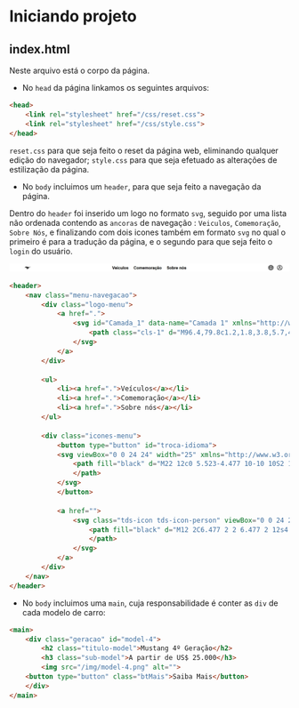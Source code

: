 # Iniciando projeto 

## index.html
Neste arquivo está o corpo da página.

- No `head` da página linkamos os seguintes arquivos:
~~~html
<head>
    <link rel="stylesheet" href="/css/reset.css">
    <link rel="stylesheet" href="/css/style.css">
</head>
~~~

`reset.css` para que seja feito o reset da página web, eliminando qualquer edição do navegador;
`style.css` para que seja efetuado as alterações de estilização da página.

- No `body` incluimos um `header`, para que seja feito a navegação da página.

Dentro do `header` foi inserido um logo no formato `svg`, seguido por uma lista não ordenada contendo as `ancoras` de navegação : `Veiculos`, `Comemoração`, `Sobre Nós`, e finalizando com dois icones também em formato `svg` no qual o primeiro é para a tradução da página, e o segundo para que seja feito o `login` do usuário.

![Ilustração do Header](/src/img/img-doc/ilustracao-header.jpeg)

~~~html
<header>
    <nav class="menu-navegacao">
        <div class="logo-menu">
            <a href=".">
                <svg id="Camada_1" data-name="Camada 1" xmlns="http://www.w3.org/2000/svg" version="1.1" viewBox="0 0 250 129.4" width="25">
                    <path class="cls-1" d="M96.4,79.8c1.2,1.8,3.8,5.7,4.3,6.6.5.9,1.4,2.3-1.2,2.6-2.6.3-6.1.8-7.5.5-1.6-.3-2.7-1-1.6-2.9.8-1.4,3.8-6,4.2-6.6.4-.6,1.1-1.4,1.9-.1M116.8,81.8c-.3,1.8-2.1,1.9-3.9,2-2.3-3-3.5-5.7-4.1-7.5.3-.8,1-2.8,1.4-3.8.4-1,1.5-.6,2.7-.4,8.2,1.4,16.7-4.4,23.7-5.6,2.6-.4,2,1.1,1.7,2.7-.3,1.6-2.5,9.6-4.2,13.7-1.4,3.3-4.2,4.4-7.6,5-4.1.7-5.1,3.4-7.2,4.4-.9-.6-1.9-1.8-2.3-2.6.4-1.4,1.7-1.4,3.2-2,2.7-.9,3.4-2.1,4.6-2.9,3.7-2.7,2.9-4.8.8-4.6-2,.2-5.8.2-7,0-1-.1-1.6-.1-1.9,1.6M17,56.8c-.8,1.1-.5,1.3-.5,2.5,0,1.6,1.7,1.9,2.9,4.3.6,1.3,1.1,2.1,2.6,2.5,1.5.4,5.3-.5,6.8-2.1,1.6-1.7.4-3.8,1.1-5.1,1.7-3.1,4.7-4.2,6-5.4,1.3-1.1,2.7-1.6,4.6-2,5.1-1.3,5.7-3.9,7.6-6.5,1.8-2.5,2.9-2.1,3.6-1.9,7.9,1.9,17.2,5.5,21.5,8.1,7.3,4.5,10.3,9.6,11.7,17.6-3.5,5.7-2,7.5-1.9,9.8.3,6.1-2.1,9.1-2.6,10.7-.6,1.5-.5,2.2.3,3.1.8.9,1.8,2.5,3,3.6,1.2,1.1,2.4.6,3.6.3,6.3-1.6,11.3-2.3,17.5-2.5,4.1-.2,7.9,3.9,9,5,1,1.1-.5,1.8-1.4,2.4-2.4,1.6-3.4,3.5-5.4,4.4-2,.9-3.9,1.5-4.9,3.6-.7,1.5.2,2.8,1,3.4-1,.6-3.2,2.3-4.3,3.3-1,.9-1.3,2.9.2,3.4,1.4.5,4,1.1,5.4,1.3,1.8.2,2-1,2.3-1.5,1.6-2.3,5-5.8,8-6.6,5.3-1.3,5.6-4.1,9-7.1,2-1.8,2.3-.3,4.7,1.7,4.7,3.8,4.9.7,9.1,3.3,6.9,4.3,7.2,1.6,6.8.5-.4-1.1-1.2-2.8-2.9-6.2-1.9-3.8-4.7-.6-7.2-2.7-1.9-1.7-3.3-4-3.3-4,3.4-3.6,4.2-1.7,10.9-2,6.2-.3,6.5-2.4,7.9-6.7,3.7-11.1,9.8-13.7,18.5-19.5,7.3-4.8,4.2-7.2,8.6-11.5,2.3-2.2,2.3-3.6,2.8-5.9.5-2.4.8-2.4,2.9-2.7,2.1-.3,10.3-1.2,14.4-4.8,4.5-3.9,4.6-2.3,9.9-2.1,17.2.8,27.8-11.2,28.1-17.4.2-3.4-1.6-4.1-3.4-2.5-1.8,1.7-7,5.6-15,6.4-10.7,1.1-14.5-1.7-17.8-1.1-6.5,1.2-6.2,4-9.8,9.5-2.1,3.2-14.9-2.3-16.7-3.2-8.1-4.1-17.2-9.6-32.4-7.2-17.6,2.7-30.7-.4-37.3-2.8-5.1-1.8-2.6-2.2-1.4-3.1,1.2-.9,4.9-3.5,4.1-5.1-1.1-2.4-14.3,4.8-16.4,2.2-1-1.2,9-6.1,6.7-9-2.4-2.9-5.5,3-13.7,5.3-4.6,1.3-6.2,1.9-6.8,1.1-1.2-1.5,1.2-2.6,0-3.7-1.6-1.4-6.1,1.9-9.9,3.6-4.1,1.8.3-4.9-6.9,0-5.3,3.6-8.9,4.1-12.8,4.1-2.6,0-1.6-.8-2-2.7-.4-1.8-1.4-7.2-2.7-8.1-2.7-1.7-3.1,4.2-3.9,8.5-.8,4.3-2.7,7.4-7.4,11.6-3.7,3.3-3.2,5.5-4.2,8.7-1.7,5.5-3.3,11.9-8.1,18.7" />
                </svg>
            </a>
        </div>

        <ul>
            <li><a href=".">Veículos</a></li>
            <li><a href=".">Comemoração</a></li>
            <li><a href=".">Sobre nós</a></li>
        </ul>

        <div class="icones-menu">
            <button type="button" id="troca-idioma">
            <svg viewBox="0 0 24 24" width="25" xmlns="http://www.w3.org/2000/svg">
                <path fill="black" d="M22 12c0 5.523-4.477 10-10 10S2 17.523 2 12 6.477 2 12 2s10 4.477 10 10ZM9.254 20.047a8.147 8.147 0 0 1-.768-1.378c-.404-.91-.722-1.985-.935-3.169h-3.3a8.526 8.526 0 0 0 5.003 4.547Zm.603-1.988c.336.757.718 1.324 1.103 1.69.382.364.732.501 1.04.501.308 0 .658-.137 1.04-.5.385-.367.767-.934 1.103-1.69.321-.723.588-1.59.78-2.56H9.076c.192.97.459 1.837.78 2.56ZM8.75 12c0 .691.036 1.36.103 2h6.294c.067-.64.103-1.309.103-2 0-.691-.036-1.36-.103-2H8.853c-.067.64-.103 1.309-.103 2Zm-1.405-2H3.737a8.522 8.522 0 0 0-.237 2c0 .689.082 1.359.237 2h3.608a20.75 20.75 0 0 1 0-4Zm1.732-1.5h5.845c-.19-.97-.458-1.837-.779-2.56-.336-.756-.718-1.323-1.103-1.69-.382-.363-.732-.5-1.04-.5-.308 0-.658.137-1.04.5-.385.367-.767.934-1.103 1.69-.321.723-.588 1.59-.78 2.56Zm7.577 1.5a20.728 20.728 0 0 1 0 4h3.61a8.52 8.52 0 0 0 .236-2 8.52 8.52 0 0 0-.237-2h-3.609Zm3.094-1.5a8.526 8.526 0 0 0-5.002-4.547c.287.408.543.873.768 1.378.404.91.722 1.985.935 3.169h3.3Zm-12.197 0c.213-1.184.531-2.26.935-3.169.225-.505.48-.97.768-1.378A8.526 8.526 0 0 0 4.252 8.5h3.3Zm7.963 10.169c-.225.505-.48.97-.768 1.378a8.526 8.526 0 0 0 5.002-4.547h-3.3c-.212 1.184-.53 2.26-.934 3.169Z">
                </path>
            </svg>
            </button>
            
            <a href="">
                <svg class="tds-icon tds-icon-person" viewBox="0 0 24 24" xmlns="http://www.w3.org/2000/svg" width="25">
                    <path fill="black" d="M12 2C6.477 2 2 6.477 2 12s4.477 10 10 10 10-4.477 10-10S17.523 2 12 2zM6.858 18.752c.605-1.868 2.722-3.24 5.142-3.24 2.42 0 4.537 1.372 5.142 3.24C15.712 19.844 13.933 20.5 12 20.5s-3.712-.656-5.142-1.748zm11.469-1.095c-1.02-2.165-3.483-3.645-6.327-3.645s-5.307 1.48-6.327 3.645A8.456 8.456 0 0 1 3.5 12c0-4.687 3.813-8.5 8.5-8.5 4.687 0 8.5 3.813 8.5 8.5a8.456 8.456 0 0 1-2.173 5.657zM12 6a3.5 3.5 0 1 0 0 7 3.5 3.5 0 0 0 0-7zm0 5.5c-1.103 0-2-.897-2-2s.897-2 2-2 2 .897 2 2-.897 2-2 2z">
                    </path>
                </svg>
            </a>
        </div>
    </nav>
</header>
~~~

- No `body` incluimos uma `main`, cuja responsabilidade é conter as `div` de cada modelo de carro:

~~~html
<main>
    <div class="geracao" id="model-4">
        <h2 class="titulo-model">Mustang 4º Geração</h2>
        <h3 class="sub-model">A partir de US$ 25.000</h3>
        <img src="/img/model-4.png" alt="">
    <button type="button" class="btMais">Saiba Mais</button>
    </div>
</main>
~~~